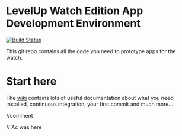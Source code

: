 # LevelUp Watch Edition App Development Environment

[![Build Status](https://circleci.com/gh/twlevelup/mel-2019-sem1-unicorns.svg?style=svg)](https://circleci.com/gh/twlevelup/mel-2019-sem1-unicorns)

This git repo contains all the code you need to prototype apps for the watch.

# Start here

The [wiki](https://github.com/twlevelup/watch_edition_gitpod/wiki) contains lots of useful documentation about what you need installed, continuous integration, your first commit and much more...

//comment

// Ac was here
